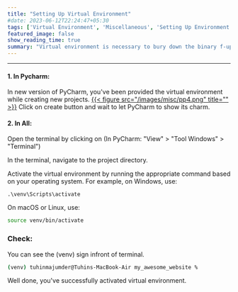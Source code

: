 ```yaml
---
title: "Setting Up Virtual Environment"
#date: 2023-06-12T22:24:47+05:30
tags: ['Virtual Environment', 'Miscellaneous', 'Setting Up Environment']
featured_image: false
show_reading_time: true
summary: "Virtual environment is necessary to bury down the binary f-ups. Now you're interested."
---
```

---
#### 1. In Pycharm:
In new version of PyCharm, you've been provided the virtual environment while creating new projects.
[{{< figure src="/images/misc/pp4.png" title="" >}}](/images/misc/pp4.png)
Click on create button and wait to let PyCharm to show its charm.

#### 2. In All:

Open the terminal by clicking on (In PyCharm: "View" > "Tool Windows" > "Terminal")

In the terminal, navigate to the project directory.

Activate the virtual environment by running the appropriate command based on your operating system. For example, on Windows, use:
 
```
.\venv\Scripts\activate
```
On macOS or Linux, use:

```bash
source venv/bin/activate
```

 
### Check:

You can see the (venv) sign infront of terminal.

```bash
(venv) tuhinmajumder@Tuhins-MacBook-Air my_awesome_website %
```

Well done, you've successfully activated virtual environment.
